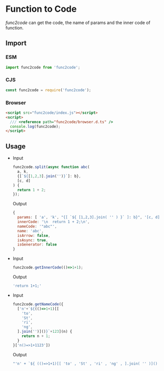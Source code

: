 # Function to Code

*func2code* can get the code, the name of params and the inner code of function.

## Import

### ESM

```ts
import func2code from 'func2code';
```

### CJS

```js
const func2code = require('func2code');
```

### Browser

```html
<script src="func2code/index.js"></script>
<script>
  /// <reference path="func2code/browser.d.ts" />
  console.log(func2code);
</script>
```

## Usage

- Input

  ```js
  func2code.split(async function abc(
    a, k,
    {[`${[1,2,3].join('')}`]: b},
    [c, d]
  ) {
    return 1 + 2;
  });
  ```

  Output

  ```js
  {
    params: [ 'a', 'k', "{[ `${ [1,2,3].join( '' ) }` ]: b}", '[c, d]' ],
    innerCode: '\n  return 1 + 2;\n',
    nameCode: '"abc"',
    name: 'abc',
    isArrow: false,
    isAsync: true,
    isGenerator: false
  }
  ```

- Input

  ```js
  func2code.getInnerCode(()=>1+1);
  ```

  Output

  ```js
  'return 1+1;'
  ```

- Input

  ```js
  func2code.getNameCode({
    ['n'+`${(()=>1+1)[[
      'to',
      'St',
      'ri',
      'ng',
    ].join('')]()}`+123](n) {
      return n + 1;
    }
  }['n()=>1+1123'])
  ```

  Output

  ```js
  "'n' + `${ (()=>1+1)[[ 'to' , 'St' , 'ri' , 'ng' , ].join( '' )]() }` +123"
  ```
